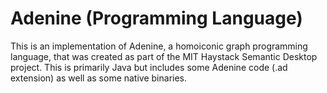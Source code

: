 # Adenine (Programming Language)

This is an implementation of Adenine, a homoiconic graph programming language, that was created as part of the MIT Haystack Semantic Desktop project.  This is primarily Java but includes some Adenine code (.ad extension) as well as some native binaries.
